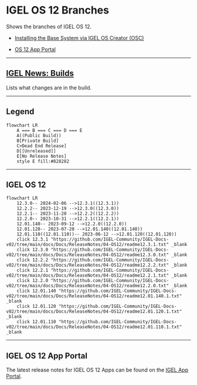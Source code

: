 # IGEL OS 12 Branches

Shows the branches of IGEL OS 12.

- [Installing the Base System via IGEL OS Creator (OSC)](https://kb.igel.com/howtocosmos/en/installing-the-base-system-via-igel-os-creator-osc-77865870.html)

- [OS 12 App Portal](https://kb.igel.com/howtocosmos/en/igel-app-portal-77865794.html)

-----

## [IGEL News: Builds](IGEL-News-Builds.md)

Lists what changes are in the build.

-----

## Legend
```mermaid
flowchart LR
    A === B === C === D === E  
    A((Public Build))
    B[Private Build]
    C>Dead End Release]
    D[[Unreleased]]
    E[No Release Notes]
    style E fill:#828282
```

-----

## IGEL OS 12

```mermaid
flowchart LR
    12.3.0-- 2024-02-06 -->12.3.1((12.3.1))
    12.2.2-- 2023-12-19 -->12.3.0((12.3.0))
    12.2.1-- 2023-11-20 -->12.2.2((12.2.2))
    12.2.0-- 2023-10-31 -->12.2.1((12.2.1))
    12.01.140-- 2023-09-12 -->12.2.0((12.2.0))
    12.01.120-- 2023-07-20 -->12.01.140((12.01.140))
    12.01.110((12.01.110))-- 2023-06-12 -->12.01.120((12.01.120))
    click 12.3.1 "https://github.com/IGEL-Community/IGEL-Docs-v02/tree/main/docs/Docs/ReleaseNotes/04-OS12/readme12.3.1.txt" _blank
    click 12.3.0 "https://github.com/IGEL-Community/IGEL-Docs-v02/tree/main/docs/Docs/ReleaseNotes/04-OS12/readme12.3.0.txt" _blank
    click 12.2.2 "https://github.com/IGEL-Community/IGEL-Docs-v02/tree/main/docs/Docs/ReleaseNotes/04-OS12/readme12.2.2.txt" _blank
    click 12.2.1 "https://github.com/IGEL-Community/IGEL-Docs-v02/tree/main/docs/Docs/ReleaseNotes/04-OS12/readme12.2.1.txt" _blank
    click 12.2.0 "https://github.com/IGEL-Community/IGEL-Docs-v02/tree/main/docs/Docs/ReleaseNotes/04-OS12/readme12.2.0.txt" _blank
    click 12.01.140 "https://github.com/IGEL-Community/IGEL-Docs-v02/tree/main/docs/Docs/ReleaseNotes/04-OS12/readme12.01.140.1.txt" _blank
    click 12.01.120 "https://github.com/IGEL-Community/IGEL-Docs-v02/tree/main/docs/Docs/ReleaseNotes/04-OS12/readme12.01.120.1.txt" _blank
    click 12.01.110 "https://github.com/IGEL-Community/IGEL-Docs-v02/tree/main/docs/Docs/ReleaseNotes/04-OS12/readme12.01.110.1.txt" _blank
```

-----

## IGEL OS 12 App Portal

The latest release notes for IGEL OS 12 Apps can be found on the [IGEL App Portal](https://app.igel.com).